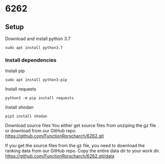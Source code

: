 # 6262 
## Setup
Download and install python 3.7
```
sudo apt install python3.7 
```


### Install dependencies
Install pip
```
sudo apt install python3-pip
```

Install requests
```
python3 -m pip install requests
```

Install shodan
```
pip3 install shodan
```

Download source files
You either get source files from unziping the gz file or download from our GitHub repo.
https://github.com/FunctionRorscharch/6262.git

If you get the source files from the gz file, you need to download the ranking data from our GitHub repo. Copy the entire data dir to your work dir. 
https://github.com/FunctionRorscharch/6262.git/data

